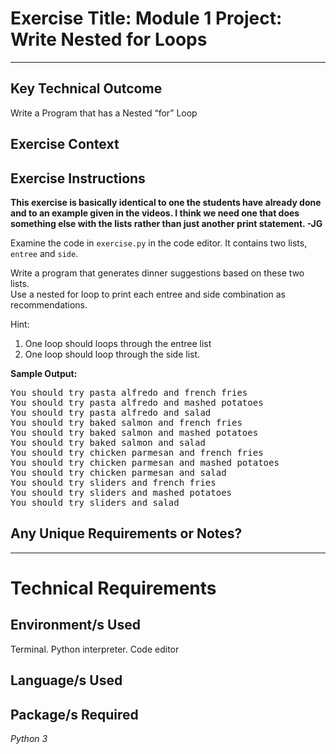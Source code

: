 # Exercise Title: Module 1 Project: Write Nested for Loops
---
## Key Technical Outcome
Write a Program that has a Nested “for” Loop 

## Exercise Context

## Exercise Instructions

**This exercise is basically identical to one the students have already done and to an example given in the videos. I think we need one that does something else with the lists rather than just another print statement. -JG**

Examine the code in <code>exercise.py</code> in the code editor. It contains two lists, <code>entree</code> and <code>side</code>.

Write a program that generates dinner suggestions based on these two lists.<br>
Use a nested for loop to print each entree and side combination as recommendations. 

Hint:
  1. One loop should loops through the entree list
  2. One loop should loop through the side list.

<b>Sample Output:</b>
<pre>You should try pasta alfredo and french fries
You should try pasta alfredo and mashed potatoes
You should try pasta alfredo and salad
You should try baked salmon and french fries
You should try baked salmon and mashed potatoes
You should try baked salmon and salad
You should try chicken parmesan and french fries
You should try chicken parmesan and mashed potatoes
You should try chicken parmesan and salad
You should try sliders and french fries
You should try sliders and mashed potatoes
You should try sliders and salad</pre>

## Any Unique Requirements or Notes?

---
# Technical Requirements
<em><strong></strong></em>

## Environment/s Used
Terminal. Python interpreter. Code editor

## Language/s Used
<em></em>

## Package/s Required
<em>Python 3</em>
